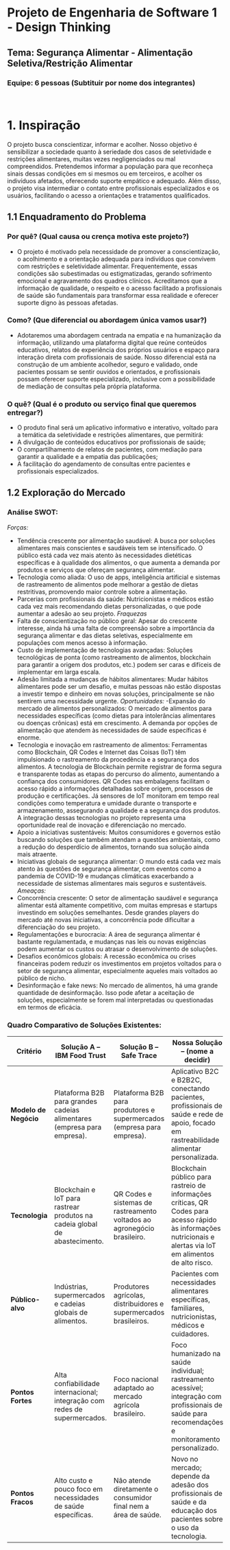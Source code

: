 # Projeto de Engenharia de Software 1 - Design Thinking
## Tema: Segurança Alimentar - Alimentação Seletiva/Restrição Alimentar
### Equipe: 6 pessoas (Subtituir por nome  dos integrantes)
 
# 1. Inspiração
O projeto busca conscientizar, informar e acolher. Nosso objetivo é sensibilizar a sociedade quanto à seriedade dos casos de seletividade e restrições alimentares, muitas vezes negligenciados ou mal compreendidos. Pretendemos informar a população para que reconheça sinais dessas condições em si mesmos ou em terceiros, e acolher os indivíduos afetados, oferecendo suporte empático e adequado.
Além disso, o projeto visa intermediar o contato entre profissionais especializados e os usuários, facilitando o acesso a orientações e tratamentos qualificados.

## 1.1 Enquadramento do Problema

### Por quê? (Qual causa ou crença motiva este projeto?)
- O projeto é motivado pela necessidade de promover a conscientização, o acolhimento e a orientação adequada para indivíduos que convivem com restrições e seletividade alimentar. Frequentemente, essas condições são subestimadas ou estigmatizadas, gerando sofrimento emocional e agravamento dos quadros clínicos. Acreditamos que a informação de qualidade, o respeito e o acesso facilitado a profissionais de saúde são fundamentais para transformar essa realidade e oferecer suporte digno às pessoas afetadas.

### Como? (Que diferencial ou abordagem única vamos usar?)
- Adotaremos uma abordagem centrada na empatia e na humanização da informação, utilizando uma plataforma digital que reúne conteúdos educativos, relatos de experiência dos próprios usuários e espaço para interação direta com profissionais de saúde. Nosso diferencial está na construção de um ambiente acolhedor, seguro e validado, onde pacientes possam se sentir ouvidos e orientados, e profissionais possam oferecer suporte especializado, inclusive com a possibilidade de mediação de consultas pela própria plataforma.

### O quê? (Qual é o produto ou serviço final que queremos entregar?)
- O produto final será um aplicativo informativo e interativo, voltado para a temática da seletividade e restrições alimentares, que permitirá:
- A divulgação de conteúdos educativos por profissionais de saúde;
- O compartilhamento de relatos de pacientes, com mediação para garantir a qualidade e a empatia das publicações;
- A facilitação do agendamento de consultas entre pacientes e profissionais especializados.


## 1.2 Exploração do Mercado
### Análise SWOT:
*Forças:*
- Tendência crescente por alimentação saudável: A busca por soluções alimentares mais conscientes e saudáveis tem se intensificado. O público está cada vez mais atento às necessidades dietéticas específicas e à qualidade dos alimentos, o que aumenta a demanda por produtos e serviços que ofereçam segurança alimentar.
- Tecnologia como aliada: O uso de apps, inteligência artificial e sistemas de rastreamento de alimentos pode melhorar a gestão de dietas restritivas, promovendo maior controle sobre a alimentação.
- Parcerias com profissionais da saúde: Nutricionistas e médicos estão cada vez mais recomendando dietas personalizadas, o que pode aumentar a adesão ao seu projeto.
*Fraquezas*
- Falta de conscientização no público geral: Apesar do crescente interesse, ainda há uma falta de compreensão sobre a importância da segurança alimentar e das dietas seletivas, especialmente em populações com menos acesso à informação.
- Custo de implementação de tecnologias avançadas: Soluções tecnológicas de ponta (como rastreamento de alimentos, blockchain para garantir a origem dos produtos, etc.) podem ser caras e difíceis de implementar em larga escala.
- Adesão limitada a mudanças de hábitos alimentares: Mudar hábitos alimentares pode ser um desafio, e muitas pessoas não estão dispostas a investir tempo e dinheiro em novas soluções, principalmente se não sentirem uma necessidade urgente.
*Oportunidades:*
-Expansão do mercado de alimentos personalizados: O mercado de alimentos para necessidades específicas (como dietas para intolerâncias alimentares ou doenças crônicas) está em crescimento. A demanda por opções de alimentação que atendem às necessidades de saúde específicas é enorme.
- Tecnologia e inovação em rastreamento de alimentos: Ferramentas como Blockchain, QR Codes e Internet das Coisas (IoT) têm impulsionado o rastreamento da procedência e a segurança dos alimentos. A tecnologia de Blockchain permite registrar de forma segura e transparente todas as etapas do percurso do alimento, aumentando a confiança dos consumidores. QR Codes nas embalagens facilitam o acesso rápido a informações detalhadas sobre origem, processos de produção e certificações. Já sensores de IoT monitoram em tempo real condições como temperatura e umidade durante o transporte e armazenamento, assegurando a qualidade e a segurança dos produtos. A integração dessas tecnologias no projeto representa uma oportunidade real de inovação e diferenciação no mercado.
- Apoio a iniciativas sustentáveis: Muitos consumidores e governos estão buscando soluções que também atendam a questões ambientais, como a redução do desperdício de alimentos, tornando sua solução ainda mais atraente.
- Iniciativas globais de segurança alimentar: O mundo está cada vez mais atento às questões de segurança alimentar, com eventos como a pandemia de COVID-19 e mudanças climáticas exacerbando a necessidade de sistemas alimentares mais seguros e sustentáveis.
*Ameaças:*
- Concorrência crescente: O setor de alimentação saudável e segurança alimentar está altamente competitivo, com muitas empresas e startups investindo em soluções semelhantes. Desde grandes players do mercado até novas iniciativas, a concorrência pode dificultar a diferenciação do seu projeto.
- Regulamentações e burocracia: A área de segurança alimentar é bastante regulamentada, e mudanças nas leis ou novas exigências podem aumentar os custos ou atrasar o desenvolvimento de soluções.
- Desafios econômicos globais: A recessão econômica ou crises financeiras podem reduzir os investimentos em projetos voltados para o setor de segurança alimentar, especialmente aqueles mais voltados ao público de nicho.
- Desinformação e fake news: No mercado de alimentos, há uma grande quantidade de desinformação. Isso pode afetar a aceitação de soluções, especialmente se forem mal interpretadas ou questionadas em termos de eficácia.

### Quadro Comparativo de Soluções Existentes:

| Critério           | Solução A – IBM Food Trust        | Solução B – Safe Trace          | Nossa Solução – (nome a decidir) |
|--------------------|-----------------------------------|---------------------------------|---------------------------------|
| **Modelo de Negócio** | Plataforma B2B para grandes cadeias alimentares (empresa para empresa). | Plataforma B2B para produtores e supermercados (empresa para empresa). | Aplicativo B2C e B2B2C, conectando pacientes, profissionais de saúde e rede de apoio, focado em rastreabilidade alimentar personalizada. |
| **Tecnologia**       | Blockchain e IoT para rastrear produtos na cadeia global de abastecimento. | QR Codes e sistemas de rastreamento voltados ao agronegócio brasileiro. | Blockchain público para rastreio de informações críticas, QR Codes para acesso rápido às informações nutricionais e alertas via IoT em alimentos de alto risco. |
| **Público-alvo**     | Indústrias, supermercados e cadeias globais de alimentos. | Produtores agrícolas, distribuidores e supermercados brasileiros. | Pacientes com necessidades alimentares específicas, familiares, nutricionistas, médicos e cuidadores. |
| **Pontos Fortes**    | Alta confiabilidade internacional; integração com redes de supermercados. | Foco nacional adaptado ao mercado agrícola brasileiro. | Foco humanizado na saúde individual; rastreamento acessível; integração com profissionais de saúde para recomendações e monitoramento personalizado. |
| **Pontos Fracos**    | Alto custo e pouco foco em necessidades de saúde específicas. | Não atende diretamente o consumidor final nem a área de saúde. | Novo no mercado; depende da adesão dos profissionais de saúde e da educação dos pacientes sobre o uso da tecnologia. |

